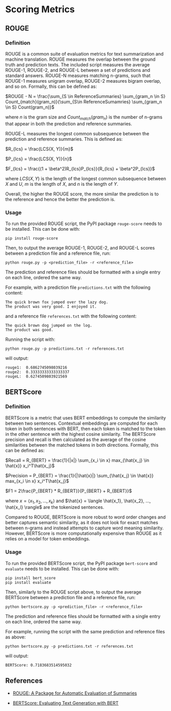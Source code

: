 # Scoring Metrics

## ROUGE

### Definition

ROUGE is a common suite of evaluation metrics for text summarization and machine translation. ROUGE measures the overlap between the ground truth and prediction texts. The included script measures the average ROUGE-1, ROUGE-2, and ROUGE-L between a set of predictions and standard answers. ROUGE-N measures matching n-grams, such that ROUGE-1 measures unigram overlap, ROUGE-2 measures bigram overlap, and so on. Formally, this can be defined as:

$ROUGE - N = \frac{\sum_{S \in ReferenceSummaries} \sum_{gram_n \in S} Count_{match}(gram_n)}{\sum_{S\in ReferenceSumamries} \sum_{gram_n \in S} Count(gram_n)}$

where $n$ is the gram size and $Count_{match}(gram_n)$ is the number of n-grams that appear in both the prediction and reference summaries.

ROUGE-L measures the longest common subsequence between the prediction and reference summaries. This is defined as:

$R_{lcs} = \frac{LCS(X, Y)}{m}$

$P_{lcs} = \frac{LCS(X, Y)}{n}$

$F_{lcs} = \frac{(1 + \beta^2)R_{lcs}P_{lcs}}{R_{lcs} + \beta^2P_{lcs}}$

where $LCS(X, Y)$ is the length of the longest common subsequence between $X$ and $U$, $m$ is the length of $X$, and $n$ is the length of $Y$.

Overall, the higher the ROUGE score, the more similar the prediction is to the reference and hence the better the prediction is.

### Usage

To run the provided ROUGE script, the PyPI package `rouge-score` needs to be installed. This can be done with:

```pip install rouge-score```

Then, to output the average ROUGE-1, ROUGE-2, and ROUGE-L scores between a prediction file and a reference file, run:

```python rouge.py -p <prediction_file> -r <reference_file>```

The prediction and reference files should be formatted with a single entry on each line, ordered the same way.

For example, with a prediction file `predictions.txt` with the following content:

```
The quick brown fox jumped over the lazy dog.
The product was very good. I enjoyed it.
```

and a reference file `references.txt` with the following content:

```
The quick brown dog jumped on the log.
The product was good.
```

Running the script with:

```python rouge.py -p predictions.txt -r references.txt```

will output:

```
rouge1:  0.6862745098039216
rouge2:  0.33333333333333337
rougeL:  0.6274509803921569
```

## BERTScore

### Definition

BERTScore is a metric that uses BERT embeddings to compute the similarity between two sentences. Contextual embeddings are computed for each token in both sentences with BERT, then each token is matched to the token in the other sentence with the highest cosine similarity. The BERTScore precision and recall is then calculated as the average of the cosine similarities between the matched tokens in both directions. Formally, this can be defined as:

$Recall = R_{BERT} = \frac{1}{|x|} \sum_{x_i \in x} max_{\hat{x_j} \in \hat{x}} x_i^T\hat{x_j}$

$Precision = P_{BERT} = \frac{1}{|\hat{x}|} \sum_{\hat{x_j} \in \hat{x}} max_{x_i \in x} x_i^T\hat{x_j}$

$F1 = 2\frac{P_{BERT} * R_{BERT}}{P_{BERT} + R_{BERT}}$

where $x = \langle x_1, x_2, ..., x_k \rangle$ and $\hat{x} = \langle \hat{x_1}, \hat{x_2}, ..., \hat{x_l} \rangle$ are the tokenized sentences.

Compared to ROUGE, BERTScore is more robust to word order changes and better captures semantic similarity, as it does not look for exact matches between n-grams and instead attempts to capture word meaning similarity. However, BERTScore is more computationally expensive than ROUGE as it relies on a model for token embeddings.

### Usage

To run the provided BERTScore script, the PyPI package `bert-score` and `evaluate` needs to be installed. This can be done with:

```
pip install bert_score
pip install evaluate
```

Then, similarly to the ROUGE script above, to output the average BERTScore between a prediction file and a reference file, run:

```python bertscore.py -p <prediction_file> -r <reference_file>```

The prediction and reference files should be formatted with a single entry on each line, ordered the same way.

For example, running the script with the same prediction and reference files as above:

```python bertscore.py -p predictions.txt -r references.txt```

will output:

```BERTScore: 0.7183683514595032```

## References

- [ROUGE: A Package for Automatic Evaluation of Summaries](https://www.aclweb.org/anthology/W04-1013.pdf)

- [BERTScore: Evaluating Text Generation with BERT](https://arxiv.org/pdf/1904.09675.pdf)
